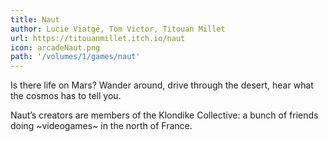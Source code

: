 ```yaml
---
title: Naut
author: Lucie Viatgé, Tom Victor, Titouan Millet
url: https://titouanmillet.itch.io/naut
icon: arcadeNaut.png 
path: '/volumes/1/games/naut'
---
```


Is there life on Mars? Wander around, drive through
the desert, hear what the cosmos has to tell you.

Naut’s creators are members of the Klondike
Collective: a bunch of friends doing ~videogames~ in
the north of France.